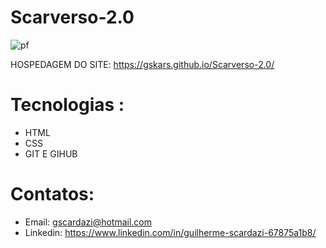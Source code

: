 # Scarverso-2.0
![pf](https://user-images.githubusercontent.com/112108655/192118222-de457425-0584-440a-b23b-83f959d87a59.png)

HOSPEDAGEM DO SITE:  https://gskars.github.io/Scarverso-2.0/
# Tecnologias :
- HTML
- CSS
- GIT E GIHUB
# Contatos:
- Email: gscardazi@hotmail.com
- Linkedin: https://www.linkedin.com/in/guilherme-scardazi-67875a1b8/


